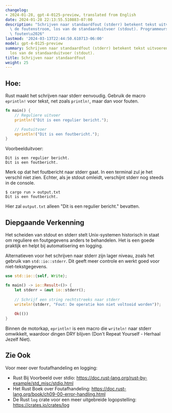 ```yaml
---
changelog:
- 2024-01-28, gpt-4-0125-preview, translated from English
date: 2024-01-28 22:13:55.510883-07:00
description: "Schrijven naar standaardfout (stderr) betekent tekst uitvoeren naar\
  \ de foutenstroom, los van de standaarduitvoer (stdout). Programmeurs doen dit om\
  \ fouten\u2026"
lastmod: '2024-03-13T22:44:50.610713-06:00'
model: gpt-4-0125-preview
summary: Schrijven naar standaardfout (stderr) betekent tekst uitvoeren naar de foutenstroom,
  los van de standaarduitvoer (stdout).
title: Schrijven naar standaardfout
weight: 25
---
```


## Hoe:
Rust maakt het schrijven naar stderr eenvoudig. Gebruik de macro `eprintln!` voor tekst, net zoals `println!`, maar dan voor fouten.

```Rust
fn main() {
    // Reguliere uitvoer
    println!("Dit is een regulier bericht.");

    // Foutuitvoer
    eprintln!("Dit is een foutbericht.");
}
```

Voorbeelduitvoer:

```shell
Dit is een regulier bericht.
Dit is een foutbericht.
```

Merk op dat het foutbericht naar stderr gaat. In een terminal zul je het verschil niet zien. Echter, als je stdout omleidt, verschijnt stderr nog steeds in de console.

```shell
$ cargo run > output.txt
Dit is een foutbericht.
```

Hier zal `output.txt` alleen "Dit is een regulier bericht." bevatten.

## Diepgaande Verkenning
Het scheiden van stdout en stderr stelt Unix-systemen historisch in staat om reguliere en foutgegevens anders te behandelen. Het is een goede praktijk en helpt bij automatisering en logging.

Alternatieven voor het schrijven naar stderr zijn lager niveau, zoals het gebruik van `std::io::stderr`. Dit geeft meer controle en werkt goed voor niet-tekstgegevens.

```Rust
use std::io::{self, Write};

fn main() -> io::Result<()> {
    let stderr = &mut io::stderr();
    
    // Schrijf een string rechtstreeks naar stderr
    writeln!(stderr, "Fout: De operatie kon niet voltooid worden")?;
    
    Ok(())
}
```

Binnen de motorkap, `eprintln!` is een macro die `writeln!` naar stderr omwikkelt, waardoor dingen DRY blijven (Don't Repeat Yourself - Herhaal Jezelf Niet).

## Zie Ook
Voor meer over foutafhandeling en logging:

- Rust Bij Voorbeeld over stdio: https://doc.rust-lang.org/rust-by-example/std_misc/stdio.html
- Het Rust Boek over Foutafhandeling: https://doc.rust-lang.org/book/ch09-00-error-handling.html
- De Rust `log` crate voor een meer uitgebreide logopstelling: https://crates.io/crates/log
